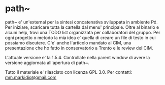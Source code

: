 # path~
path~ e' un'external per la sintesi concatenativa sviluppata in ambiente Pd. 
Per iniziare, scaricare tutta la cartella dal menu' principale. Oltre al binario e alcuni help, trovi una TODO list organizzata per collaboratori del gruppo. Per ogni progetto o metodo la mia idea e' quella di creare un file di testo in cui possiamo discutere. C'e' anche l'articolo mandato al CIM, una presentazione che ho fatto in conservatorio a Trento e le review del CIM.

L'attuale versione e' la 1.5.4. Controllate nella parent window di avere la versione aggiornata all'apertura di path~.

Tutto il materiale e' rilasciato con licenza GPL 3.0.
Per contatti: mm.markidis@gmail.com
